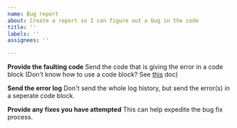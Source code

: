 ```yaml
---
name: Bug report
about: Create a report so I can figure out a bug in the code
title: ''
labels: ''
assignees: ''

---
```


**Provide the faulting code**
Send the code that is giving the error in a code block (Don't know how to use a code block? See [this](https://docs.github.com/github/writing-on-github/getting-started-with-writing-and-formatting-on-github/basic-writing-and-formatting-syntax) doc)

**Send the error log**
Don't send the whole log history, but send the error(s) in a seperate code block.

**Provide any fixes you have attempted**
This can help expedite the bug fix process.
